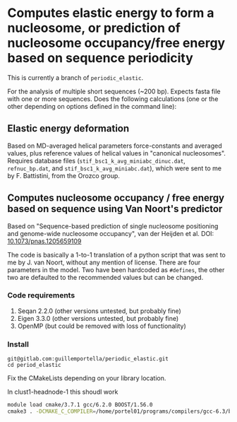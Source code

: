 
# Computes  elastic energy to form a nucleosome, or prediction of nucleosome occupancy/free energy based on sequence periodicity

This is currently a branch of `periodic_elastic`.

For the analysis of multiple short sequences (~200 bp).
Expects fasta file with one or more sequences. Does the following calculations (one or the other depending on options defined in the command line):

## Elastic energy deformation

Based on MD-averaged helical parameters force-constants and averaged values, plus reference values of helical values in "canonical nucleosomes". Requires database files (`stif_bsc1_k_avg_miniabc_dinuc.dat`, `refnuc_bp.dat`, and `stif_bsc1_k_avg_miniabc.dat`), which were sent to me by F. Battistini, from the Orozco group.

## Computes nucleosome occupancy / free energy based on sequence using Van Noort's predictor

Based on "Sequence-based prediction of single nucleosome positioning and genome-wide nucleosome occupancy", van der Heijden et al.  DOI: [10.1073/pnas.1205659109](https://dx.doi.org/10.1073/pnas.1205659109)

The code is basically a 1-to-1 translation of a python script that  was sent to me by J. van Noort, without any mention of license. There are four parameters in the model. Two have been hardcoded as `#defines`, the other two are defaulted to the recommended values but can be changed.

### Code requirements

1. Seqan 2.2.0 (other versions untested, but probably fine)
2. Eigen 3.3.0 (other versions untested, but probably fine)
3. OpenMP (but could be removed with loss of functionality)

### Install 

```
git@gitlab.com:guillemportella/periodic_elastic.git
cd period_elastic
```

Fix the CMakeLists depending on your library location. 

In clust1-headnode-1 this shoudl work

```bash
module load cmake/3.7.1 gcc/6.2.0 BOOST/1.56.0
cmake3 . -DCMAKE_C_COMPILER=/home/portel01/programs/compilers/gcc-6.3/bin/gcc -DCMAKE_CXX_COMPILER=/home/portel01/programs/compilers/gcc-6.3/bin/g++
```

